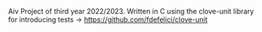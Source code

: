 Aiv Project of third year 2022/2023.
Written in C using the clove-unit library for introducing tests -> https://github.com/fdefelici/clove-unit

